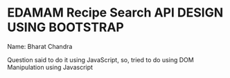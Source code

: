 # EDAMAM Recipe Search API DESIGN USING BOOTSTRAP

Name: Bharat Chandra

Question said to do it using JavaScript, so, tried to do using DOM Manipulation using Javascript
